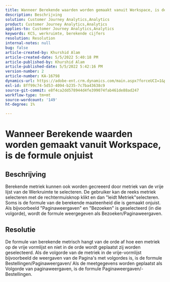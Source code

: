 ```yaml
---
title: Wanneer Berekende waarden worden gemaakt vanuit Workspace, is de formule onjuist
description: Beschrijving
solution: Customer Journey Analytics,Analytics
product: Customer Journey Analytics,Analytics
applies-to: Customer Journey Analytics,Analytics
keywords: KCS, werkruimte, berekende cijfers
resolution: Resolution
internal-notes: null
bug: false
article-created-by: Khurshid Alam
article-created-date: 5/5/2022 5:40:18 PM
article-published-by: Khurshid Alam
article-published-date: 5/5/2022 5:42:16 PM
version-number: 2
article-number: KA-16798
dynamics-url: https://adobe-ent.crm.dynamics.com/main.aspx?forceUCI=1&pagetype=entityrecord&etn=knowledgearticle&id=3498176d-9acc-ec11-a7b5-6045bd00dbbc
exl-id: 8ff99c74-5d53-4094-b235-7c7ba43638c9
source-git-commit: e8f4ca2dd578944d4fe399074fab461de88ad247
workflow-type: tm+mt
source-wordcount: '149'
ht-degree: 1%

---
```


# Wanneer Berekende waarden worden gemaakt vanuit Workspace, is de formule onjuist

## Beschrijving


Berekende metriek kunnen ook worden gecreeerd door metriek van de vrije lijst van de Werkruimte te selecteren. De gebruiker kan de reeks metriek selecteren met de rechtermuisknop klikt en dan &quot;leidt Metriek&quot;selecteren. Soms is de formule van de berekende maateenheid die is gemaakt onjuist. Als bijvoorbeeld &quot;Paginaweergaven&quot; en &quot;Bezoeken&quot; is geselecteerd (in die volgorde), wordt de formule weergegeven als Bezoeken/Paginaweergaven.


## Resolutie


De formule van berekende metrisch hangt van de orde af hoe een metriek op de vrije vormlijst en niet in de orde wordt geplaatst zij worden geselecteerd. Als de volgorde van de metriek in de vrije-vormlijst bijvoorbeeld de weergaven van de Pagina&#39;s met volgordes is, is de formule Bestellingen/Paginaweergaven/ Als de meetgegevens worden geplaatst als Volgorde van paginaweergaven, is de formule Paginaweergaven/-Bestellingen.
